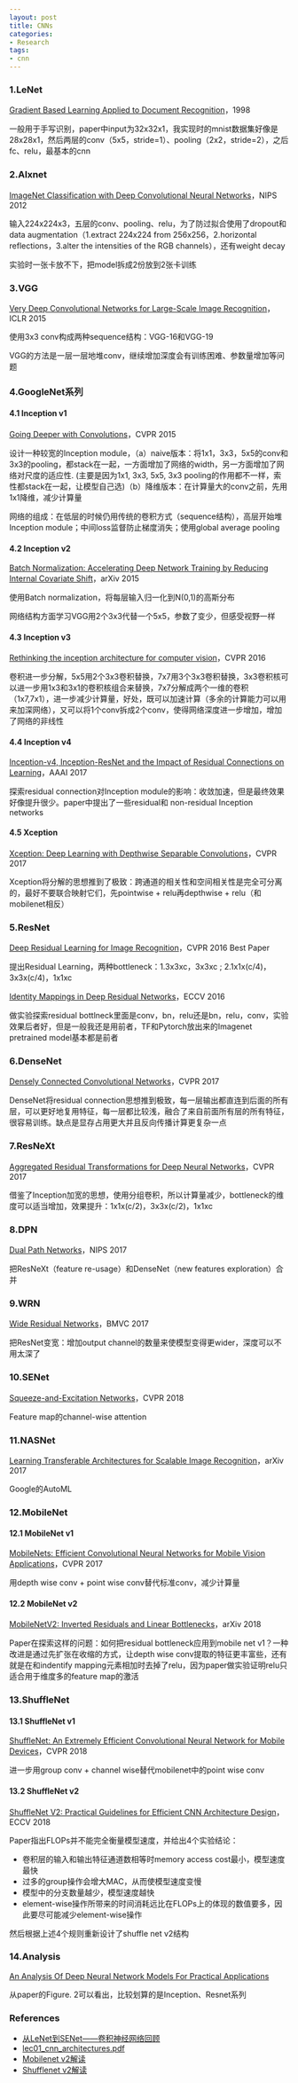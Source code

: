 ```yaml
---
layout: post
title: CNNs
categories:
- Research
tags:
- cnn
---
```


### 1.LeNet

[Gradient Based Learning Applied to Document Recognition](http://vision.stanford.edu/cs598_spring07/papers/Lecun98.pdf)，1998

一般用于手写识别，paper中input为32x32x1，我实现时的mnist数据集好像是28x28x1，然后两层的conv（5x5，stride=1）、pooling（2x2，stride=2），之后fc、relu，最基本的cnn

### 2.Alxnet

[ImageNet Classification with Deep Convolutional Neural Networks](https://papers.nips.cc/paper/4824-imagenet-classification-with-deep-convolutional-neural-networks.pdf)，NIPS 2012

输入224x224x3，五层的conv、pooling、relu，为了防过拟合使用了dropout和data augmentation（1.extract 224x224 from 256x256，2.horizontal reflections，3.alter the intensities of the RGB channels），还有weight decay

实验时一张卡放不下，把model拆成2份放到2张卡训练

### 3.VGG

[Very Deep Convolutional Networks for Large-Scale Image Recognition](https://arxiv.org/pdf/1409.1556.pdf)，ICLR 2015

使用3x3 conv构成两种sequence结构：VGG-16和VGG-19

VGG的方法是一层一层地堆conv，继续增加深度会有训练困难、参数量增加等问题

### 4.GoogleNet系列

#### 4.1 Inception v1

[Going Deeper with Convolutions](https://www.cs.unc.edu/~wliu/papers/GoogLeNet.pdf)，CVPR 2015

设计一种较宽的Inception module，（a）naive版本：将1x1，3x3，5x5的conv和3x3的pooling，都stack在一起，一方面增加了网络的width，另一方面增加了网络对尺度的适应性. (主要是因为1x1, 3x3, 5x5, 3x3 pooling的作用都不一样，索性都stack在一起，让模型自己选)（b）降维版本：在计算量大的conv之前，先用1x1降维，减少计算量

网络的组成：在低层的时候仍用传统的卷积方式（sequence结构），高层开始堆Inception module；中间loss监督防止梯度消失；使用global average pooling

#### 4.2 Inception v2

[Batch Normalization: Accelerating Deep Network Training by Reducing Internal Covariate Shift](https://arxiv.org/pdf/1502.03167.pdf)，arXiv 2015

使用Batch normalization，将每层输入归一化到N(0,1)的高斯分布

网络结构方面学习VGG用2个3x3代替一个5x5，参数了变少，但感受视野一样

#### 4.3 Inception v3

[Rethinking the inception architecture for computer vision](https://www.cv-foundation.org/openaccess/content_cvpr_2016/papers/Szegedy_Rethinking_the_Inception_CVPR_2016_paper.pdf)，CVPR 2016

卷积进一步分解，5x5用2个3x3卷积替换，7x7用3个3x3卷积替换，3x3卷积核可以进一步用1x3和3x1的卷积核组合来替换，7x7分解成两个一维的卷积（1x7,7x1），进一步减少计算量，好处，既可以加速计算（多余的计算能力可以用来加深网络），又可以将1个conv拆成2个conv，使得网络深度进一步增加，增加了网络的非线性

#### 4.4 Inception v4

[Inception-v4, Inception-ResNet and the Impact of Residual Connections on Learning](https://arxiv.org/pdf/1602.07261.pdf)，AAAI 2017

探索residual connection对Inception module的影响：收敛加速，但是最终效果好像提升很少。paper中提出了一些residual和 non-residual Inception networks

#### 4.5 Xception

[Xception: Deep Learning with Depthwise Separable Convolutions](https://arxiv.org/pdf/1610.02357.pdf)，CVPR 2017

Xception将分解的思想推到了极致：跨通道的相关性和空间相关性是完全可分离的，最好不要联合映射它们，先pointwise + relu再depthwise + relu（和mobilenet相反）

### 5.ResNet

[Deep Residual Learning for Image Recognition](https://www.cv-foundation.org/openaccess/content_cvpr_2016/papers/He_Deep_Residual_Learning_CVPR_2016_paper.pdf)，CVPR 2016 Best Paper

提出Residual Learning，两种bottleneck：1.3x3xc，3x3xc ; 2.1x1x(c/4)，3x3x(c/4)，1x1xc

[Identity Mappings in Deep Residual Networks](https://arxiv.org/pdf/1603.05027.pdf)，ECCV 2016

做实验探索residual bottlneck里面是conv，bn，relu还是bn，relu，conv，实验效果后者好，但是一般我还是用前者，TF和Pytorch放出来的Imagenet pretrained model基本都是前者

### 6.DenseNet

[Densely Connected Convolutional Networks](http://openaccess.thecvf.com/content_cvpr_2017/papers/Huang_Densely_Connected_Convolutional_CVPR_2017_paper.pdf)，CVPR 2017

DenseNet将residual connection思想推到极致，每一层输出都直连到后面的所有层，可以更好地复用特征，每一层都比较浅，融合了来自前面所有层的所有特征，很容易训练。缺点是显存占用更大并且反向传播计算更复杂一点

### 7.ResNeXt

[Aggregated Residual Transformations for Deep Neural Networks](http://openaccess.thecvf.com/content_cvpr_2017/papers/Xie_Aggregated_Residual_Transformations_CVPR_2017_paper.pdf)，CVPR 2017

借鉴了Inception加宽的思想，使用分组卷积，所以计算量减少，bottleneck的维度可以适当增加，效果提升：1x1x(c/2)，3x3x(c/2)，1x1xc

### 8.DPN

[Dual Path Networks](https://papers.nips.cc/paper/7033-dual-path-networks.pdf)，NIPS 2017

把ResNeXt（feature re-usage）和DenseNet（new features exploration）合并

### 9.WRN

[Wide Residual Networks](https://arxiv.org/pdf/1605.07146.pdf)，BMVC 2017

把ResNet变宽：增加output channel的数量来使模型变得更wider，深度可以不用太深了

### 10.SENet

[Squeeze-and-Excitation Networks](https://www.robots.ox.ac.uk/~vgg/publications/2018/Hu18/hu18.pdf)，CVPR 2018

Feature map的channel-wise attention

### 11.NASNet

[Learning Transferable Architectures for Scalable Image Recognition](https://arxiv.org/pdf/1707.07012.pdf)，arXiv 2017

Google的AutoML

### 12.MobileNet

#### 12.1 MobileNet v1

[MobileNets: Efficient Convolutional Neural Networks for Mobile Vision Applications](https://arxiv.org/pdf/1704.04861.pdf)，CVPR 2017

用depth wise conv + point wise conv替代标准conv，减少计算量

#### 12.2 MobileNet v2

[MobileNetV2: Inverted Residuals and Linear Bottlenecks](https://arxiv.org/pdf/1801.04381.pdf)，arXiv 2018

Paper在探索这样的问题：如何把residual bottleneck应用到mobile net v1？一种改进是通过先扩张在收缩的方式，让depth wise conv提取的特征更丰富些，还有就是在和indentify mapping元素相加时去掉了relu，因为paper做实验证明relu只适合用于维度多的feature map的激活

### 13.ShuffleNet

#### 13.1 ShuffleNet v1

[ShuffleNet: An Extremely Efficient Convolutional Neural Network for Mobile Devices](http://openaccess.thecvf.com/content_cvpr_2018/CameraReady/0642.pdf)，CVPR 2018

进一步用group conv + channel wise替代mobilenet中的point wise conv

#### 13.2 ShuffleNet v2

[ShuffleNet V2: Practical Guidelines for Efficient CNN Architecture Design](https://arxiv.org/pdf/1807.11164.pdf)，ECCV 2018

Paper指出FLOPs并不能完全衡量模型速度，并给出4个实验结论：

- 卷积层的输入和输出特征通道数相等时memory access cost最小，模型速度最快
- 过多的group操作会增大MAC，从而使模型速度变慢
- 模型中的分支数量越少，模型速度越快
- element-wise操作所带来的时间消耗远比在FLOPs上的体现的数值要多，因此要尽可能减少element-wise操作

然后根据上述4个规则重新设计了shuffle net v2结构

### 14.Analysis

[An Analysis Of Deep Neural Network Models For Practical Applications](https://arxiv.org/pdf/1605.07678.pdf)

从paper的Figure. 2可以看出，比较划算的是Inception、Resnet系列

### References

- [从LeNet到SENet——卷积神经网络回顾](https://www.leiphone.com/news/201802/31oWxcSnayBIUJhE.html)
- [lec01_cnn_architectures.pdf](http://slazebni.cs.illinois.edu/spring17/lec01_cnn_architectures.pdf)
- [Mobilenet v2解读](https://blog.csdn.net/u011995719/article/details/79135818)
- [Shufflenet v2解读](https://blog.csdn.net/u014380165/article/details/81322175)